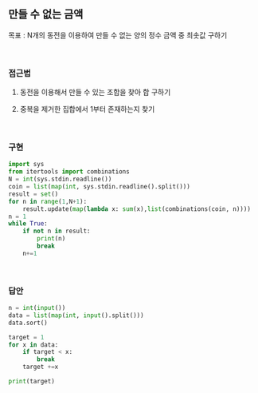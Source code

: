 ## 만들 수 없는 금액

목표 : N개의 동전을 이용하여 만들 수 없는 양의 정수 금액 중 최솟값 구하기  

</br>

### 접근법
1. 동전을 이용해서 만들 수 있는 조합을 찾아 합 구하기

2. 중복을 제거한 집합에서 1부터 존재하는지 찾기  
</br>

### 구현

```python
import sys
from itertools import combinations
N = int(sys.stdin.readline())
coin = list(map(int, sys.stdin.readline().split()))
result = set()
for n in range(1,N+1):
    result.update(map(lambda x: sum(x),list(combinations(coin, n))))
n = 1
while True:
    if not n in result:
        print(n)
        break
    n+=1
```


</br>

### 답안
```python
n = int(input())
data = list(map(int, input().split()))
data.sort()

target = 1
for x in data:
    if target < x:
        break
    target +=x

print(target)
```